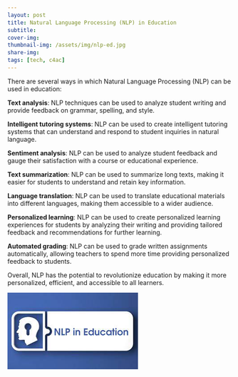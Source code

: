 ```yaml
---
layout: post
title: Natural Language Processing (NLP) in Education
subtitle: 
cover-img:
thumbnail-img: /assets/img/nlp-ed.jpg
share-img:
tags: [tech, c4ac]
---
```


There are several ways in which Natural Language Processing (NLP) can be used in education:

**Text analysis**: NLP techniques can be used to analyze student writing and provide feedback on grammar, spelling, and style.

**Intelligent tutoring systems**: NLP can be used to create intelligent tutoring systems that can understand and respond to student inquiries in natural language.

**Sentiment analysis**: NLP can be used to analyze student feedback and gauge their satisfaction with a course or educational experience.

**Text summarization**: NLP can be used to summarize long texts, making it easier for students to understand and retain key information.

**Language translation**: NLP can be used to translate educational materials into different languages, making them accessible to a wider audience.

**Personalized learning**: NLP can be used to create personalized learning experiences for students by analyzing their writing and providing tailored feedback and recommendations for further learning.

**Automated grading**: NLP can be used to grade written assignments automatically, allowing teachers to spend more time providing personalized feedback to students.

Overall, NLP has the potential to revolutionize education by making it more personalized, efficient, and accessible to all learners.

![Github](/assets/img/nlp-ed.jpg)